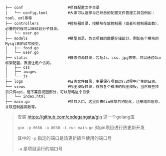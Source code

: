 ```shell
├── conf                    #项目配置文件目录
│   └── config.toml         #大家可以选择自己熟悉的配置文件管理工具包例如：toml、xml等等
├── controllers             #控制器目录，按模块存放控制器（或者叫控制器函数），必要的时候可以继续划分子目录。
│   └── user.go
├── models                  #模型目录，负责项目的数据存储部分，例如各个模块的Mysql表的读写模型。
│   ├── food.go
│   └── user.go
├── static                  #静态资源目录，包括Js，css，jpg等等，可以通过Gin框架配置，直接让用户访问。
│   ├── css
│   ├── images
│   └── js
├── logs                    #日志文件目录，主要保存项目运行过程中产生的日志。
└── views                   #视图模板目录，存放各个模块的视图模板，当然有些项目只有api，是不需要视图部分，可以忽略这个目录
│   └── index.html
├── main.go                 #项目入口，这里负责Gin框架的初始化，注册路由信息，关联控制器函数等。
```


> 安装 https://github.com/codegangsta/gin 这一个golang库
>
> `gin -p 6666 -a 8080 -i run main.go` 对gin项目进行热更新开发
>
> 其中的 `-p` 指定的端口是热更新插件使用的端口号
>
> `-a` 是项目运行的端口号

